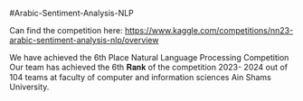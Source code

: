 #Arabic-Sentiment-Analysis-NLP 

Can find the competition here: https://www.kaggle.com/competitions/nn23-arabic-sentiment-analysis-nlp/overview


We have achieved the 6th Place Natural Language Processing Competition 
Our team has achieved the 6th 𝐑𝐚𝐧𝐤 of the competition 
2023- 2024 out of 104 teams at faculty of computer and
information sciences Ain Shams University.
